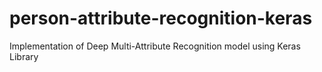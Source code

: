 # person-attribute-recognition-keras
Implementation of Deep Multi-Attribute Recognition model using Keras Library

